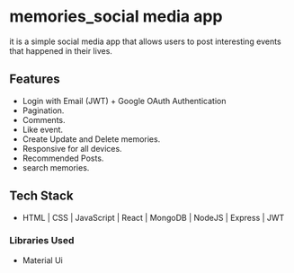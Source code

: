 # memories_social media app

 it is a simple social media app that allows users to post interesting events that happened in their lives.

 ## Features

- Login with Email (JWT) + Google OAuth Authentication
- Pagination.
- Comments.
- Like event.
- Create Update and Delete  memories.
- Responsive for all devices.
- Recommended Posts.
- search memories.

## Tech Stack

- HTML | CSS | JavaScript | React | MongoDB | NodeJS | Express | JWT

### Libraries Used

- Material Ui